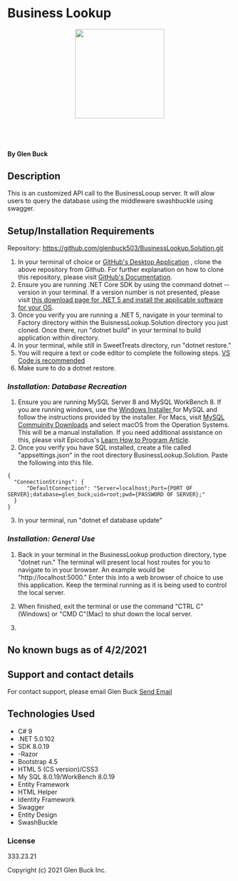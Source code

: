 # Business Lookup

<div align="center">
<img src="https://github.com/glenbuck503.png" width="200px" height="auto" >
</div>
<br>
<br>
<br>

#### 

#### By Glen Buck

## Description
This is an customized API call to the BusinessLooup server. It will alow users to query the database using the middleware swashbuckle using swagger. 


## Setup/Installation Requirements

Repository: https://github.com/glenbuck503/BusinessLookup.Solution.git
1. In your terminal of choice or [GitHub's Desktop Application](https://desktop.github.com/) , clone the above repository from Github. For further explanation on how to clone this repository, please visit [GitHub's Documentation](https://docs.github.com/en/github/using-git/which-remote-url-should-i-use).
2. Ensure you are running .NET Core SDK by using the command dotnet --version in your terminal. If a version number is not presented, please visit [this download page for .NET 5 and install the applicable software for your OS](https://dotnet.microsoft.com/download/dotnet/5.0). 
3. Once you verify you are running a .NET 5, navigate in your terminal to Factory directory within the BuisnessLookup.Solution directory you just cloned. Once there, run "dotnet build" in your terminal to build application within directory. 
4. In your terminal, while still in SweetTreats directory, run "dotnet restore."
5. You will require a text or code editor to complete the following steps. [VS Code is recommended](https://code.visualstudio.com/)
6. Make sure to do a dotnet restore.


### _Installation: Database Recreation_

1. Ensure you are running MySQL Server 8 and MySQL WorkBench 8. If you are running windows, use the [Windows Installer ](https://dev.mysql.com/downloads/installer/) for MySQL and follow the instructions provided by the installer. For Macs, visit [MySQL Commuinity Downloads](https://dev.mysql.com/downloads/mysql/) and select macOS from the Operation Systems. This will be a manual installation. If you need additional assistance on this, please visit Epicodus's [Learn How to Program Article](https://www.learnhowtoprogram.com/c-and-net/getting-started-with-c/installing-and-configuring-mysql).
2. Once you verify you have SQL installed, create a file called "appsettings.json" in the root directory BusinessLookup.Solution. Paste the following into this file.
```
{
  "ConnectionStrings": {
      "DefaultConnection": "Server=localhost;Port={PORT OF SERVER};database=glen_buck;uid=root;pwd={PASSWORD OF SERVER};"
  }
}
```
3. In your terminal, run "dotnet ef database update"
### _Installation: General Use_

1. Back in your terminal in the BusinessLookup production directory, type "dotnet run." The terminal will present local host routes for you to navigate to in your browser. An example would be "http://localhost:5000." Enter this into a web browser of choice to use this application. Keep the terminal running as it is being used to control the local server.
2. When finished, exit the terminal or use the command "CTRL C"(Windows) or "CMD C"(Mac) to shut down the local server.

3. 

## No known bugs as of 4/2/2021

## Support and contact details

For contact support, please email Glen Buck <a href = "mailto: glenbuck@gamil.com">Send Email</a>

## Technologies Used

- C# 9
- .NET 5.0.102
- SDK 8.0.19
- -Razor
- Bootstrap 4.5
- HTML 5 (CS version)/CSS3
- My SQL 8.0.19/WorkBench 8.0.19
- Entity Framework
- HTML Helper
- Identity Framework
- Swagger
- Entity Design
- SwashBuckle


### License

333.23.21

Copyright (c) 2021 Glen Buck Inc.
